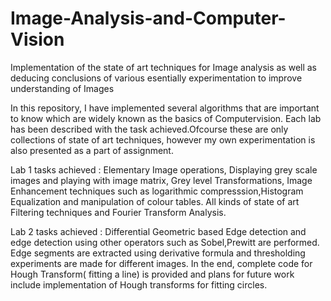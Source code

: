 # Image-Analysis-and-Computer-Vision
Implementation of the state of art techniques for Image analysis as well as deducing conclusions of various esentially experimentation to improve understanding of Images

In this repository, I have implemented several algorithms that are important to know which are widely known as the basics of Computervision. Each lab has been described with the task achieved.Ofcourse these are only collections of state of art techniques, however my own experimentation is also presented as a part of assignment.

Lab 1  tasks achieved :  Elementary Image operations, Displaying grey scale images and playing with image matrix, Grey level Transformations,  Image Enhancement techniques such as logarithmic compresssion,Histogram Equalization and manipulation of colour tables. All kinds of state of art Filtering techniques and Fourier Transform Analysis.

Lab 2  tasks achieved : Differential Geometric based Edge detection and edge detection using other operators such as Sobel,Prewitt are performed. Edge segments are extracted using derivative formula and thresholding experiments are made for different images.  In the end, complete code for Hough Transform( fitting a line) is provided and plans for future work include implementation of Hough transforms for fitting circles.
